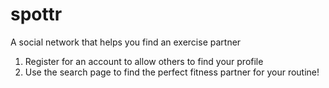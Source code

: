 # spottr
A social network that helps you find an exercise partner

1. Register for an account to allow others to find your profile
2. Use the search page to find the perfect fitness partner for your routine!
